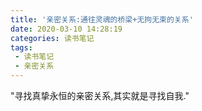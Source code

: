 ```yaml
---
title: '亲密关系:通往灵魂的桥梁+无拘无束的关系'
date: 2020-03-10 14:28:19
categories: 读书笔记
tags:
 - 读书笔记
 - 亲密关系
---
```


"寻找真挚永恒的亲密关系,其实就是寻找自我."
